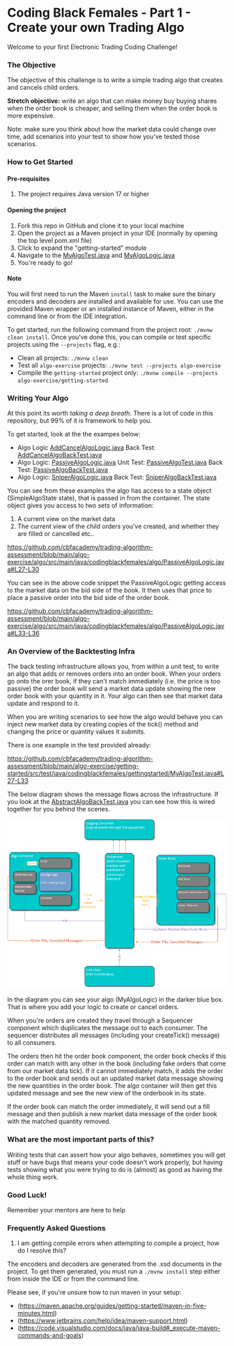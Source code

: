 # Coding Black Females - Part 1 - Create your own Trading Algo

Welcome to your first Electronic Trading Coding Challenge!

### The Objective

The objective of this challenge is to write a simple trading algo that creates and cancels child orders. 

**Stretch objective:** write an algo that can make money buy buying shares when the order book is cheaper, and selling them when the order book is more expensive. 

Note: make sure you think about how the market data could change over time, add scenarios into your test to show how you've tested those scenarios. 

### How to Get Started

#### Pre-requisites

1. The project requires Java version 17 or higher

#### Opening the project

1. Fork this repo in GitHub and clone it to your local machine
2. Open the project as a Maven project in your IDE (normally by opening the top level pom.xml file)
3. Click to expand the "getting-started" module
4. Navigate to the [MyAlgoTest.java](https://github.com/cbfacademy/trading-algorithm-assessment/blob/main/algo-exercise/getting-started/src/test/java/codingblackfemales/gettingstarted/MyAlgoTest.java) and [MyAlgoLogic.java](https://github.com/cbfacademy/trading-algorithm-assessment/blob/main/algo-exercise/getting-started/src/main/java/codingblackfemales/gettingstarted/MyAlgoLogic.java)
5. You're ready to go!

#### Note
You will first need to run the Maven `install` task to make sure the binary encoders and decoders are installed and available for use. You can use the provided Maven wrapper or an installed instance of Maven, either in the command line or from the IDE integration.

To get started, run the following command from the project root: `./mvnw clean install`. Once you've done this, you can compile or test specific projects using the `--projects` flag, e.g.:

- Clean all projects: `./mvnw clean`
- Test all `algo-exercise` projects: `./mvnw test --projects algo-exercise`
- Compile the `getting-started` project only: `./mvnw compile --projects algo-exercise/getting-started`

### Writing Your Algo

At this point its worth *taking a deep breath*. There is a lot of code in this repository, but 99% of it is framework to help you. 

To get started, look at the the exampes below: 

* Algo Logic [AddCancelAlgoLogic.java](https://github.com/cbfacademy/trading-algorithm-assessment/blob/main/algo-exercise/algo/src/main/java/codingblackfemales/algo/AddCancelAlgoLogic.java) Back Test: [AddCancelAlgoBackTest.java](https://github.com/cbfacademy/trading-algorithm-assessment/blob/main/algo-exercise/backtest/src/test/java/codingblackfemales/backtest/AddCancelAlgoBackTest.java)
* Algo Logic: [PassiveAlgoLogic.java](https://github.com/cbfacademy/trading-algorithm-assessment/blob/main/algo-exercise/algo/src/main/java/codingblackfemales/algo/PassiveAlgoLogic.java) Unit Test: [PassiveAlgoTest.java](https://github.com/cbfacademy/trading-algorithm-assessment/blob/main/algo-exercise/algo/src/test/java/codingblackfemales/algo/PassiveAlgoTest.java) Back Test: [PassiveAlgoBackTest.java](https://github.com/cbfacademy/trading-algorithm-assessment/blob/main/algo-exercise/backtest/src/test/java/codingblackfemales/backtest/PassiveAlgoBackTest.java)
* Algo Logic: [SniperAlgoLogic.java](https://github.com/cbfacademy/trading-algorithm-assessment/blob/main/algo-exercise/algo/src/main/java/codingblackfemales/algo/SniperAlgoLogic.java) Back Test: [SniperAlgoBackTest.java](https://github.com/cbfacademy/trading-algorithm-assessment/blob/main/algo-exercise/backtest/src/test/java/codingblackfemales/backtest/SniperAlgoBackTest.java)

You can see from these examples the algo has access to a state object (SimpleAlgoState state), that is passed in from the container. The state object gives you access to two sets of information: 

1. A current view on the market data
2. The current view of the child orders you've created, and whether they are filled or cancelled etc..

https://github.com/cbfacademy/trading-algorithm-assessment/blob/main/algo-exercise/algo/src/main/java/codingblackfemales/algo/PassiveAlgoLogic.java#L27-L30

You can see in the above code snippet the PassiveAlgoLogic getting access to the market data on the bid side of the book. It then uses that price to place a passive order into the bid side of the order book. 

https://github.com/cbfacademy/trading-algorithm-assessment/blob/main/algo-exercise/algo/src/main/java/codingblackfemales/algo/PassiveAlgoLogic.java#L33-L36

### An Overview of the Backtesting Infra

The back testing infrastructure allows you, from within a unit test, to write an algo that adds or removes orders into an order book. When your orders go onto the orer book, if they can't match immediately (i.e. the price is too passive) the order book will send a market data update showing the new order book with your quantity in it. Your algo can then see that market data update and respond to it. 

When you are writing scenarios to see how the algo would behave you can inject new market data by creating copies of the tick() method and changing the price or quantity values it submits. 

There is one example in the test provided already: 

https://github.com/cbfacademy/trading-algorithm-assessment/blob/main/algo-exercise/getting-started/src/test/java/codingblackfemales/gettingstarted/MyAlgoTest.java#L27-L33

The below diagram shows the message flows across the infrastructure. If you look at the [AbstractAlgoBackTest.java](https://github.com/cbfacademy/trading-algorithm-assessment/blob/main/algo-exercise/getting-started/src/test/java/codingblackfemales/gettingstarted/AbstractAlgoBackTest.java) you can see how this is wired together for you behind the scenes. 

![cbf-graphics-overview](256759741-f9a27f2a-5c9b-4b9e-bbea-762a6a144868.png)

In the diagram you can see your algo (MyAlgoLogic) in the darker blue box. That is where you add your logic to create or cancel orders. 

When you're orders are created they travel through a Sequencer component which duplicates the message out to each consumer. The sequencer distributes all messages  (including your createTick() message) to all consumers.

The orders then hit the order book component, the order book checks if this order can match with any other in the book (including fake orders that come from our market data tick). If it cannot immediately match, it adds the order to the order book and sends out an updated market data message showing the new quantities in the order book. The algo container will then get this updated message and see the new view of the orderbook in its state. 

If the order book can match the order immediately, it will send out a fill message and then publish a new market data message of the order book with the matched quantity removed. 

### What are the most important parts of this?

Writing tests that can assert how your algo behaves, sometimes you will get stuff or have bugs that means your code doesn't work properly, but having tests showing what you were trying to do is (almost) as good as having the whole thing work. 

### Good Luck!

Remember your mentors are here to help

### Frequently Asked Questions

1. I am getting compile errors when attempting to compile a project, how do I resolve this?

The encoders and decoders are generated from the .xsd documents in the project. To get them generated, you must run a `./mvnw install` step either from inside the IDE or from the command line. 

Please see, if you're unsure how to run maven in your setup: 
* (https://maven.apache.org/guides/getting-started/maven-in-five-minutes.html)
* (https://www.jetbrains.com/help/idea/maven-support.html)
* (https://code.visualstudio.com/docs/java/java-build#_execute-maven-commands-and-goals)







